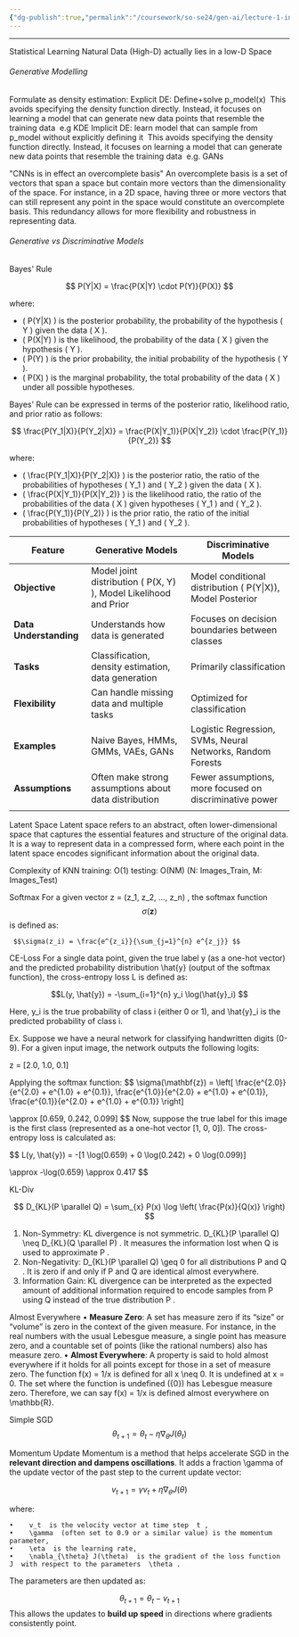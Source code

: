 ```yaml
---
{"dg-publish":true,"permalink":"/coursework/so-se24/gen-ai/lecture-1-intro/","noteIcon":""}
---
```


---

Statistical Learning
	Natural Data (High-D) actually lies in a low-D Space

###### Generative Modelling

Formulate as density estimation:
Explicit DE: Define+solve p_model(x)
	 This avoids specifying the density function directly. Instead, it focuses on learning a model that can generate new data points that resemble the training data
	 e.g KDE
Implicit DE: learn model that can sample from p_model without explicitly defining it
	 This avoids specifying the density function directly. Instead, it focuses on learning a model that can generate new data points that resemble the training data
	 e.g. GANs


"CNNs is in effect an overcomplete basis" 
	An overcomplete basis is a set of vectors that span a space but contain more vectors than the dimensionality of the space. For instance, in a 2D space, having three or more vectors that can still represent any point in the space would constitute an overcomplete basis. This redundancy allows for more flexibility and robustness in representing data.


###### Generative vs Discriminative Models
Bayes' Rule

$$ P(Y|X) = \frac{P(X|Y) \cdot P(Y)}{P(X)} $$

where:
- \( P(Y|X) \) is the posterior probability, the probability of the hypothesis \( Y \) given the data \( X \).
- \( P(X|Y) \) is the likelihood, the probability of the data \( X \) given the hypothesis \( Y \).
- \( P(Y) \) is the prior probability, the initial probability of the hypothesis \( Y \).
- \( P(X) \) is the marginal probability, the total probability of the data \( X \) under all possible hypotheses.


Bayes' Rule can be expressed in terms of the posterior ratio, likelihood ratio, and prior ratio as follows:

$$ \frac{P(Y_1|X)}{P(Y_2|X)} = \frac{P(X|Y_1)}{P(X|Y_2)} \cdot \frac{P(Y_1)}{P(Y_2)} $$

where:
- \( \frac{P(Y_1|X)}{P(Y_2|X)} \) is the posterior ratio, the ratio of the probabilities of hypotheses \( Y_1 \) and \( Y_2 \) given the data \( X \).
- \( \frac{P(X|Y_1)}{P(X|Y_2)} \) is the likelihood ratio, the ratio of the probabilities of the data \( X \) given hypotheses \( Y_1 \) and \( Y_2 \).
- \( \frac{P(Y_1)}{P(Y_2)} \) is the prior ratio, the ratio of the initial probabilities of hypotheses \( Y_1 \) and \( Y_2 \).


| Feature                | Generative Models                                                  | Discriminative Models                                           |
| ---------------------- | ------------------------------------------------------------------ | --------------------------------------------------------------- |
| **Objective**          | Model joint distribution \( P(X, Y) \), Model Likelihood and Prior | Model conditional distribution \(     P(Y\|X)), Model Posterior |
| **Data Understanding** | Understands how data is generated                                  | Focuses on decision boundaries between classes                  |
| **Tasks**              | Classification, density    estimation, data generation             | Primarily classification                                        |
| **Flexibility**        | Can handle missing data and multiple tasks                         | Optimized for classification                                    |
| **Examples**           | Naive Bayes, HMMs, GMMs, VAEs, GANs                                | Logistic Regression, SVMs, Neural Networks, Random Forests      |
| **Assumptions**        | Often make strong assumptions about data distribution              | Fewer assumptions, more focused on discriminative power         |
|                        |                                                                    |                                                                 |




Latent Space
	Latent space refers to an abstract, often lower-dimensional space that captures the essential features and structure of the original data. It is a way to represent data in a compressed form, where each point in the latent space encodes significant information about the original data.


Complexity of KNN
	training: O(1)
	testing: O(NM) (N: Images_Train, M: Images_Test)


Softmax
	For a given vector z = (z_1, z_2, …, z_n) , the softmax function  $$\sigma(\mathbf{z})$$  is defined as:
	
	 $$\sigma(z_i) = \frac{e^{z_i}}{\sum_{j=1}^{n} e^{z_j}} $$
CE-Loss
For a single data point, given the true label  y  (as a one-hot vector) and the predicted probability distribution  \hat{y}  (output of the softmax function), the cross-entropy loss  L  is defined as:

 $$L(y, \hat{y}) = -\sum_{i=1}^{n} y_i \log(\hat{y}_i) $$

Here,  y_i  is the true probability of class i (either 0 or 1), and  \hat{y}_i  is the predicted probability of class i.


Ex.
Suppose we have a neural network for classifying handwritten digits (0-9). For a given input image, the network outputs the following logits:

z = [2.0, 1.0, 0.1] 

Applying the softmax function:
$$
 \sigma(\mathbf{z}) = \left[ \frac{e^{2.0}}{e^{2.0} + e^{1.0} + e^{0.1}}, \frac{e^{1.0}}{e^{2.0} + e^{1.0} + e^{0.1}}, \frac{e^{0.1}}{e^{2.0} + e^{1.0} + e^{0.1}} \right] 

 
 \approx [0.659, 0.242, 0.099] 
$$
Now, suppose the true label for this image is the first class (represented as a one-hot vector [1, 0, 0]). The cross-entropy loss is calculated as:

$$
 L(y, \hat{y}) = -[1 \log(0.659) + 0 \log(0.242) + 0 \log(0.099)] 

 \approx -\log(0.659) \approx 0.417 
 $$

KL-Div

$$ D_{KL}(P \parallel Q) = \sum_{x} P(x) \log \left( \frac{P(x)}{Q(x)} \right) $$
1.	Non-Symmetry: KL divergence is not symmetric.  D_{KL}(P \parallel Q) \neq D_{KL}(Q \parallel P) . It measures the information lost when  Q  is used to approximate  P .
2.	Non-Negativity:  D_{KL}(P \parallel Q) \geq 0  for all distributions  P  and  Q . It is zero if and only if  P  and  Q  are identical almost everywhere.
3.	Information Gain: KL divergence can be interpreted as the expected amount of additional information required to encode samples from  P  using  Q  instead of the true distribution  P .


Almost Everywhere
	• **Measure Zero**: A set has measure zero if its “size” or “volume” is zero in the context of the given measure. For instance, in the real numbers with the usual Lebesgue measure, a single point has measure zero, and a countable set of points (like the rational numbers) also has measure zero.
	• **Almost Everywhere**: A property is said to hold almost everywhere if it holds for all points except for those in a set of measure zero.
	The function f(x) = 1/x is defined for all x \neq 0. It is undefined at x = 0. The set where the function is undefined (\{0\}) has Lebesgue measure zero. Therefore, we can say f(x) = 1/x is defined almost everywhere on \mathbb{R}.


Simple SGD
 $$\theta_{t+1} = \theta_t - \eta \nabla_{\theta} J(\theta_t) $$

Momentum Update
Momentum is a method that helps accelerate SGD in the **relevant direction and dampens oscillations**. It adds a fraction \gamma of the update vector of the past step to the current update vector:

 $$v_{t+1} = \gamma v_t + \eta \nabla_{\theta} J(\theta) $$

where:

	•	 v_t  is the velocity vector at time step  t ,
	•	 \gamma  (often set to 0.9 or a similar value) is the momentum parameter,
	•	 \eta  is the learning rate,
	•	 \nabla_{\theta} J(\theta)  is the gradient of the loss function  J  with respect to the parameters  \theta .

The parameters are then updated as:

 $$\theta_{t+1} = \theta_t - v_{t+1} $$
This allows the updates to **build up speed** in directions where gradients consistently point.



